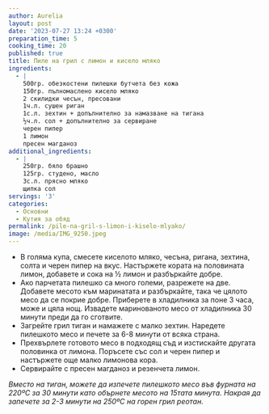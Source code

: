 ```yaml
---
author: Aurelia
layout: post
date: '2023-07-27 13:24 +0300'
preparation_time: 5
cooking_time: 20
published: true
title: Пиле на грил с лимон и киселo мляко
ingredients:
  - |
    500гр. обезкостени пилешки бутчета без кожа
    150гр. пълномаслено кисело мляко
    2 скилидки чесън, пресовани
    1ч.л. сушен риган
    1с.л. зехтин + допълнително за намазване на тигана
    ½ч.л. сол + допълнително за сервиране
    черен пипер
    1 лимон
    пресен магданоз
additional_ingredients:
  - |
    250гр. бяло брашно
    125гр. студено, масло 
    3с.л. прясно мляко
    щипка сол
servings: '3'
categories:
  - Основни
  - Кутия за обяд
permalink: /pile-na-gril-s-limon-i-kiselo-mlyako/
image: /media/IMG_9250.jpeg
---
```

- В голяма купа, смесете киселото мляко, чесъна, ригана, зехтина, солта и черен пипер на вкус. Настържете кората на половината лимон, добавете и сока на ½ лимон и разбъркайте добре. 
- Ако парчетата пилешко са много големи, разрежете на две. Добавете месото към маринатата и разбъркайте, така че цялото месо да се покрие добре. Приберете в хладилника за поне 3 часа, може и цяла нощ. Извадете маринованото месо от хладилника 30 минути преди да го сготвите.
- Загрейте грил тиган и намажете с малко зехтин. Наредете пилешкото месо и печете за 6-8 минути от всяка страна.
- Прехвърлете готовото месо в подходящ съд и изстискайте другата половинка от лимона. Поръсете със сол и черен пипер и настържете още малко лимонова кора. 
- Сервирайте с пресен магданоз и резенчета лимон.



_Вместо на тиган, можете да изпечете пилешкото месо във фурната на 220ºС за 30 минути като обърнете месото на 15тата минута. Накрая да запечете за 2-3 минути на 250ºС на горен грил реотан._
